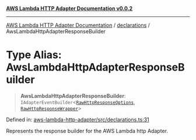 [**AWS Lambda HTTP Adapter Documentation v0.0.2**](../../README.md)

***

[AWS Lambda HTTP Adapter Documentation](../../modules.md) / [declarations](../README.md) / AwsLambdaHttpAdapterResponseBuilder

# Type Alias: AwsLambdaHttpAdapterResponseBuilder

> **AwsLambdaHttpAdapterResponseBuilder**: `IAdapterEventBuilder`\<[`RawHttpResponseOptions`](../interfaces/RawHttpResponseOptions.md), [`RawHttpResponseWrapper`](../../RawHttpResponseWrapper/classes/RawHttpResponseWrapper.md)\>

Defined in: [aws-lambda-http-adapter/src/declarations.ts:31](https://github.com/stonemjs/aws-lambda-http-adapter/blob/c19fde3ee4450c0cd7d8d2aec48335308371d4de/src/declarations.ts#L31)

Represents the response builder for the AWS Lambda http Adapter.
